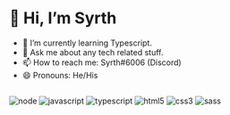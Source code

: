 # 👋 Hi, I’m Syrth
- 🌱 I’m currently learning Typescript.
- 💬 Ask me about any tech related stuff.
- 📫 How to reach me: Syrth#6006 (Discord)
- 😄 Pronouns: He/His
##
![node](https://img.shields.io/badge/Node.js-43853D?style=for-the-badge&logo=node.js&logoColor=white#center)
![javascript](https://img.shields.io/badge/JavaScript-323330?style=for-the-badge&logo=javascript&logoColor=F7DF1E#center)
![typescript](https://img.shields.io/badge/TypeScript-007ACC?style=for-the-badge&logo=typescript&logoColor=white#center)
![html5](https://img.shields.io/badge/HTML5-E34F26?style=for-the-badge&logo=html5&logoColor=white#center)
![css3](https://img.shields.io/badge/CSS3-1572B6?style=for-the-badge&logo=css3&logoColor=white#center)
![sass](https://img.shields.io/badge/Sass-CC6699?style=for-the-badge&logo=sass&logoColor=white#center)
